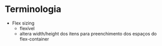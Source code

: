 # Terminologia

- Flex sizing
    - flexível
    - altera width/height dos itens para preenchimento dos espaços do flex-container